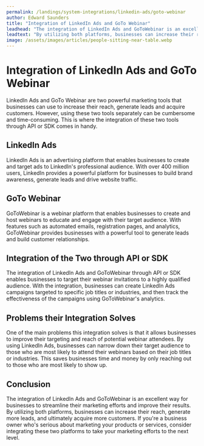 ```yaml
---
permalink: /landings/system-integrations/linkedin-ads/goto-webinar
author: Edward Saunders
title: "Integration of LinkedIn Ads and GoTo Webinar"
leadhead: "The integration of LinkedIn Ads and GoToWebinar is an excellent way for businesses to streamline their marketing efforts and improve their results"
leadtext: "By utilizing both platforms, businesses can increase their reach, generate more leads, and ultimately acquire more customers. If you're a business owner who's serious about marketing your products or services, consider integrating these two platforms to take your marketing efforts to the next level."
image: /assets/images/articles/people-sitting-near-table.webp
---
```

<div class="arttext">  <h1>Integration of LinkedIn Ads and GoTo Webinar</h1>
  
  <p>LinkedIn Ads and GoTo Webinar are two powerful marketing tools that businesses can use to increase their reach, generate leads and acquire customers. However, using these two tools separately can be cumbersome and time-consuming. This is where the integration of these two tools through API or SDK comes in handy.</p>
  
  <h2>LinkedIn Ads</h2>
  <p>LinkedIn Ads is an advertising platform that enables businesses to create and target ads to LinkedIn's professional audience. With over 400 million users, LinkedIn provides a powerful platform for businesses to build brand awareness, generate leads and drive website traffic.</p>

  <h2>GoTo Webinar</h2>
  <p>GoToWebinar is a webinar platform that enables businesses to create and host webinars to educate and engage with their target audience. With features such as automated emails, registration pages, and analytics, GoToWebinar provides businesses with a powerful tool to generate leads and build customer relationships.</p>

  <h2>Integration of the Two through API or SDK</h2>
  <p>The integration of LinkedIn Ads and GoToWebinar through API or SDK enables businesses to target their webinar invitations to a highly qualified audience. With the integration, businesses can create LinkedIn Ads campaigns targeted to specific job titles or industries, and then track the effectiveness of the campaigns using GoToWebinar's analytics. </p>

  <h2>Problems their Integration Solves</h2>
  <p>One of the main problems this integration solves is that it allows businesses to improve their targeting and reach of potential webinar attendees. By using LinkedIn Ads, businesses can narrow down their target audience to those who are most likely to attend their webinars based on their job titles or industries. This saves businesses time and money by only reaching out to those who are most likely to show up.</p>
  
  <h2>Conclusion</h2>
  <p>The integration of LinkedIn Ads and GoToWebinar is an excellent way for businesses to streamline their marketing efforts and improve their results. By utilizing both platforms, businesses can increase their reach, generate more leads, and ultimately acquire more customers. If you're a business owner who's serious about marketing your products or services, consider integrating these two platforms to take your marketing efforts to the next level.</p>

</div>